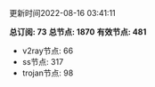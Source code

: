 更新时间2022-08-16 03:41:11

**总订阅: 73**
**总节点: 1870**
**有效节点: 481**
- v2ray节点: 66
- ss节点: 317
- trojan节点: 98
